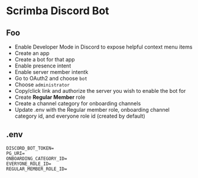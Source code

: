 # Scrimba Discord Bot

## Foo

- Enable Developer Mode in Discord to expose helpful context
  menu items
- Create an app
- Create a bot for that app
- Enable presence intent
- Enable server member intentk
- Go to OAuth2  and choose `bot`
- Choose `administrator`
- Copy/click link and authorize the server you wish to
  enable the bot for
- Create **Regular Member** role
- Create a channel category for onboarding channels
- Update .env with the Regular member role, onboarding
  channel category id, and everyone role id (created by
  default)

## .env

```
DISCORD_BOT_TOKEN=
PG_URI=
ONBOARDING_CATEGORY_ID=
EVERYONE_ROLE_ID=
REGULAR_MEMBER_ROLE_ID=
```
